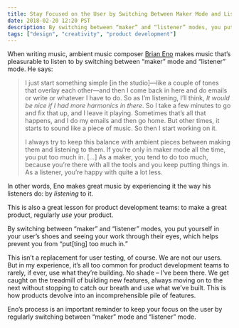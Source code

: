 ```yaml
---
title: Stay Focused on the User by Switching Between Maker Mode and Listener Mode
date: 2018-02-20 12:20 PST
description: By switching between “maker” and “listener” modes, you put yourself in your user’s shoes and seeing your work through their eyes, which helps prevent you from “put[ting] too much in.”
tags: ["design", "creativity", "product development"]
---
```


When writing music, ambient music composer [Brian Eno](http://pitchfork.com/features/interview/10023-a-conversation-with-brian-eno-about-ambient-music/) makes music that’s pleasurable to listen to by switching between “maker” mode and “listener” mode. He says:

> I just start something simple [in the studio]—like a couple of tones that overlay each other—and then I come back in here and do emails or write or whatever I have to do. So as I’m listening, I’ll think, _It would be nice if I had more harmonics in there_. So I take a few minutes to go and fix that up, and I leave it playing. Sometimes that’s all that happens, and I do my emails and then go home. But other times, it starts to sound like a piece of music. So then I start working on it.
>
> I always try to keep this balance with ambient pieces between making them and listening to them. If you’re only in maker mode all the time, you put too much in. […] As a maker, you tend to do too much, because you’re there with all the tools and you keep putting things in. As a listener, you’re happy with quite a lot less.

In other words, Eno makes great music by experiencing it the way his listeners do: by _listening_ to it.

This is also a great lesson for product development teams: to make a great product, regularly _use_ your product.

By switching between “maker” and “listener” modes, you put yourself in your user’s shoes and seeing your work through their eyes, which helps prevent you from “put[ting] too much in.”

This isn’t a replacement for user testing, of course. We are not our users. But in my experience, it’s all too common for product development teams to rarely, if ever, use what they’re building. No shade – I’ve been there. We get caught on the treadmill of building new features, always moving on to the next without stopping to catch our breath and use what we’ve built. This is how products devolve into an incomprehensible pile of features.

Eno’s process is an important reminder to keep your focus on the user by regularly switching between “maker” mode and “listener” mode.

